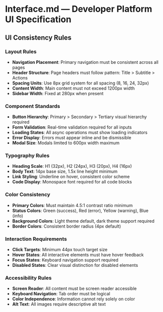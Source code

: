 # Interface.md — Developer Platform UI Specification

## UI Consistency Rules

### Layout Rules
- **Navigation Placement**: Primary navigation must be consistent across all pages
- **Header Structure**: Page headers must follow pattern: Title > Subtitle > Actions
- **Spacing Units**: Use 8px grid system for all spacing (8, 16, 24, 32px)
- **Content Width**: Main content must not exceed 1200px width
- **Sidebar Width**: Fixed at 280px when present

### Component Standards
- **Button Hierarchy**: Primary > Secondary > Tertiary visual hierarchy required
- **Form Validation**: Real-time validation required for all inputs
- **Loading States**: All async operations must show loading indicators
- **Error Display**: Errors must appear inline and be dismissible
- **Modal Size**: Modals limited to 600px width maximum

### Typography Rules
- **Heading Scale**: H1 (32px), H2 (24px), H3 (20px), H4 (16px)
- **Body Text**: 14px base size, 1.5x line height minimum
- **Link Styling**: Underline on hover, consistent color scheme
- **Code Display**: Monospace font required for all code blocks

### Color Consistency
- **Primary Colors**: Must maintain 4.5:1 contrast ratio minimum
- **Status Colors**: Green (success), Red (error), Yellow (warning), Blue (info)
- **Background Colors**: Light theme default, dark theme support required
- **Border Colors**: Consistent border radius (4px default)

### Interaction Requirements
- **Click Targets**: Minimum 44px touch target size
- **Hover States**: All interactive elements must have hover feedback
- **Focus States**: Keyboard navigation support required
- **Disabled States**: Clear visual distinction for disabled elements

### Accessibility Rules
- **Screen Reader**: All content must be screen reader accessible
- **Keyboard Navigation**: Tab order must be logical
- **Color Independence**: Information cannot rely solely on color
- **Alt Text**: All images require descriptive alt text